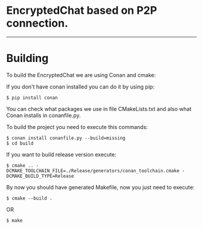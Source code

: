 # EncryptedChat based on P2P connection.
---

# Building

To build the EncryptedChat we are using Conan and cmake:

If you don't have conan installed you can do it by using pip:
```
$ pip install conan
```

You can check what packages we use in file CMakeLists.txt and also what Conan installs in conanfile.py.

To build the project you need to execute this commands:

```
$ conan install conanfile.py --build=missing
$ cd build
```

If you want to build release version execute:
```
$ cmake .. -DCMAKE_TOOLCHAIN_FILE=./Release/generators/conan_toolchain.cmake -DCMAKE_BUILD_TYPE=Release
```

By now you should have generated Makefile, now you just need to execute:
```
$ cmake --build .
```
OR
```
$ make
```
